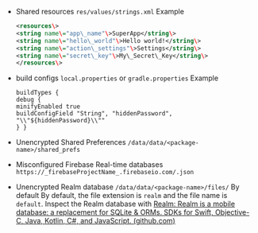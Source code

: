 -	Shared resources 
 	`res/values/strings.xml`
	Example
	```xml
	<resources\>
	<string name\="app\_name"\>SuperApp</string\>
	<string name\="hello\_world"\>Hello world!</string\>
	<string name\="action\_settings"\>Settings</string\>
	<string name\="secret\_key"\>My\_Secret\_Key</string\>
	</resources\>
	```

- build configs
	`local.properties` or `gradle.properties`
	Example
	```
	buildTypes {
	debug {
	minifyEnabled true
	buildConfigField "String", "hiddenPassword", "\\"${hiddenPassword}\\""
	} }
	```


- Unencrypted Shared Preferences
`/data/data/<package-name>/shared_prefs`

- Misconfigured Firebase Real-time databases
`https://_firebaseProjectName_.firebaseio.com/.json`

- Unencrypted Realm database
`/data/data/<package-name>/files/` 
By default  By default, the file extension is `realm` and the file name is `default`. Inspect the Realm database with  [Realm: Realm is a mobile database: a replacement for SQLite & ORMs. SDKs for Swift, Objective-C, Java, Kotlin, C#, and JavaScript. (github.com) ](https://github.com/realm/) 